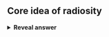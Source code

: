 ## Core idea of radiosity
<details>
<summary><b>Reveal answer</b></summary>
Split the scene in to patches&nbsp;<br>Forumlate the problem as conservation of energy<br><img src="../../../../../media/paste-9cab8668d53fe7778006eccaeb124d8ab1d7642a.jpg">
</details>
